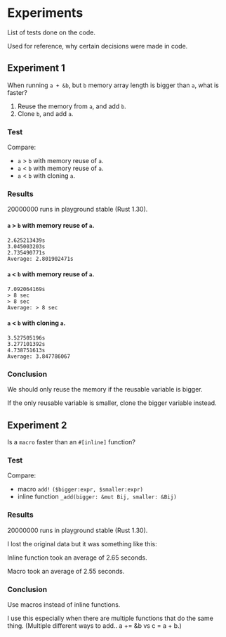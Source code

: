 # Experiments

List of tests done on the code.

Used for reference, why certain decisions were made in code.

## Experiment 1

When running `a + &b`, but `b` memory array length is bigger than `a`, what is faster?

1. Reuse the memory from `a`, and add `b`.
2. Clone `b`, and add `a`.

### Test

Compare:

* `a` > `b` with memory reuse of `a`.
* `a` < `b` with memory reuse of `a`.
* `a` < `b` with cloning `a`.

### Results

20000000 runs in playground stable (Rust 1.30).

#### `a` > `b` with memory reuse of `a`.

    2.625213439s
    3.045003203s
    2.735490771s
    Average: 2.801902471s

#### `a` < `b` with memory reuse of `a`.

    7.092064169s
    > 8 sec
    > 8 sec
    Average: > 8 sec

#### `a` < `b` with cloning `a`.
    3.527505196s
    3.277101392s
    4.738751613s
    Average: 3.847786067

### Conclusion

We should only reuse the memory if the reusable variable is bigger.

If the only reusable variable is smaller, clone the bigger variable instead.

## Experiment 2

Is a `macro` faster than an `#[inline]` function?

### Test

Compare:

* macro `add!` `($bigger:expr, $smaller:expr)`
* inline function `_add(bigger: &mut Bij, smaller: &Bij)`

### Results

20000000 runs in playground stable (Rust 1.30).

I lost the original data but it was something like this:

Inline function took an average of 2.65 seconds.

Macro took an average of 2.55 seconds.

### Conclusion

Use macros instead of inline functions.

I use this especially when there are multiple functions that do the same thing. (Multiple different ways to add.. a += &b vs c = a + b.)
